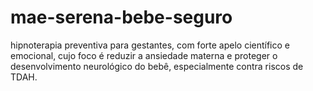 # mae-serena-bebe-seguro
hipnoterapia preventiva para gestantes, com forte apelo científico e emocional, cujo foco é reduzir a ansiedade materna e proteger o desenvolvimento neurológico do bebê, especialmente contra riscos de TDAH.
